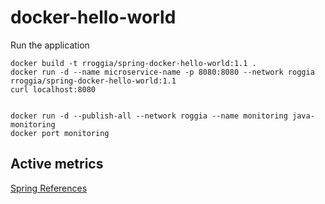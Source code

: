 # docker-hello-world

Run the application
```
docker build -t rroggia/spring-docker-hello-world:1.1 .
docker run -d --name microservice-name -p 8080:8080 --network roggia rroggia/spring-docker-hello-world:1.1
curl localhost:8080


docker run -d --publish-all --network roggia --name monitoring java-monitoring
docker port monitoring
```

## Active metrics
[Spring References](https://docs.spring.io/spring-boot/docs/current/reference/htmlsingle/#production-ready-enabling)
